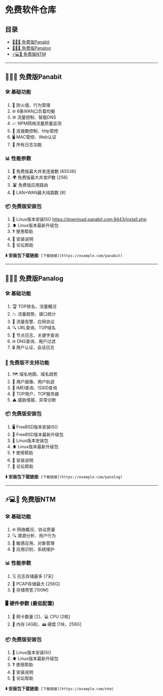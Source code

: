 # 免费软件仓库

## 目录
- [🚀🔥🔹 免费版Panabit](#免费版panabit)  
- [🌟💡🔹 免费版Panalog](#免费版panalog)  
- [⚡️💻🔹 免费版NTM](#免费版ntm)

---

## 🚀🔥🔹 免费版Panabit

### 🛠️ 基础功能
1. 🔐 防火墙、行为管理  
2. 🌐 6条WAN口负载均衡  
3. ⚙️ 流量控制、智能DNS  
4. 📈 NPM网络流量质量监测  
5. 🔢 连接数控制、http管控  
6. 🖥️ MAC管控、Web认证  
7. 📜 所有日志功能

### 📊 性能参数
1. 🚦 免费版最大并发连接数 [65536]  
2. 🌍 免费版最大并发IP数 [256]  
3. 🛣️ 免费版应用路由  
4. 🔗 LAN+WAN最大线路数 [8]

### 📦 免费版安装包
1. 🐧 Linux版本安装ISO <https://download.panabit.com:9443/install.php>      
2. ⬆️ Linux版本最新升级包  
3. ❓ 使用帮助  
4. 📄 安装说明  
5. 💬 论坛帮助  

**⬇️ 安装包下载链接**: `[下载链接](https://example.com/panabit)`

---

## 🌟💡🔹 免费版Panalog

### 🛠️ 基础功能
1. 🏆 TOP排名、流量概况  
2. 📉 流量趋势、接口统计  
3. 🚨 流量告警、应用协议  
4. 🔍 URL查询、TOP域名  
5. 📝 节点日志、关键字查询  
6. 🌐 DNS查询、用户过滤  
7. 🔒 用户认证、会话日志

### 🚫 免费版不支持功能
1. 🗺️ 域名地图、域名趋势  
2. 👤 用户画像、用户轨迹  
3. 📱 IMEI查询、!SSID查询  
4. 🏅 TOP用户、TOP服务器  
5. ⚠️ 威胁情报、异常诊断

### 📦 免费版安装包
1. 🖥️ FreeBSD版本安装ISO  
2. 🔄 FreeBSD版本最新升级包  
3. 🐧 Linux版本安装包  
4. ⬆️ Linux版本最新升级包  
5. ❓ 使用帮助  
6. 📄 安装说明  
7. 💬 论坛帮助  

**⬇️ 安装包下载链接**: `[下载链接](https://example.com/panalog)`

---

## ⚡️💻🔹 免费版NTM

### 🛠️ 基础功能
1. 🌐 网络概况、协议质量  
2. 🔍 溯源分析、用户行为  
3. 🚨 敏感应用、对象管理  
4. 🔧 应用识别、系统维护

### 📊 性能参数
1. 🗓️ 日志存储最多 [7天]  
2. 💾 PCAP存储最大 [256G]  
3. 🚀 存储带宽 [100M]

### 🖥️ 硬件参数 (最低配置)
1. 🔌 网卡数量 [2]、💻 CPU [2核]  
2. 🧠 内存 [4GB]、🖴 硬盘 [1块，256G]

### 📦 免费版安装包
1. 🐧 Linux版本安装ISO  
2. ⬆️ Linux版本最新升级包  
3. ❓ 使用帮助  
4. 📄 安装说明  
5. 💬 论坛帮助  

**⬇️ 安装包下载链接**: `[下载链接](https://example.com/ntm)`
